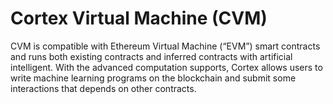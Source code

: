 # Cortex Virtual Machine (CVM)

CVM is compatible with Ethereum Virtual Machine (“EVM”) smart contracts and runs both existing contracts and inferred contracts with artificial intelligent. With the advanced computation supports, Cortex allows
users to write machine learning programs on the blockchain and submit some interactions that depends on other contracts. 

